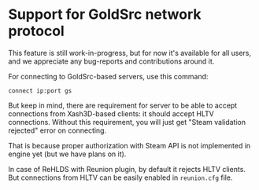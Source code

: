 # Support for GoldSrc network protocol
This feature is still work-in-progress, but for now it's available for all users, and we appreciate any bug-reports and contributions around it.

For connecting to GoldSrc-based servers, use this command:
```
connect ip:port gs
```

But keep in mind, there are requirement for server to be able to accept connections from Xash3D-based clients: it should accept HLTV connections.
Without this requirement, you will just get "Steam validation rejected" error on connecting.

That is because proper authorization with Steam API is not implemented in engine yet (but we have plans on it).

In case of ReHLDS with Reunion plugin, by default it rejects HLTV clients. But connections from HLTV can be easily enabled in `reunion.cfg` file.
